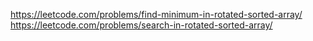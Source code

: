 https://leetcode.com/problems/find-minimum-in-rotated-sorted-array/
https://leetcode.com/problems/search-in-rotated-sorted-array/
